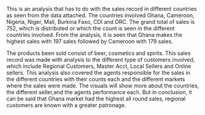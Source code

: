 This is an analysis that has to do with the sales record in different countries as seen from the data attached.  The countries involved Ghana, Cameroon, Nigeria, Niger, Mali, Burkina Faso, CDI and DRC. The grand total of sales is 752, which is distributed or which the count is seen in the different countries involved. From the analysis, it is seen that Ghana makes the highest sales with 197 sales followed by Cameroon with 179 sales.

The products been sold consist of beer, cosmetics and spirits. This sales record was made with analysis to the different type of customers involved, which include Regional Customers, Master Acct, Local Sellers  and Online sellers.
This analysis also covered the agents responsible for the sales in the different countries with their counts each and the different markets where the sales were made.
The visuals will show more about the countries, the different seller,and the agents performance each.
But in conclusion, it can be said that Ghana market had the highest all round sales, regional customers are known with a greater patronage. 
